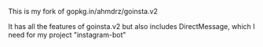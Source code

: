 This is my fork of gopkg.in/ahmdrz/goinsta.v2

It has all the features of goinsta.v2 but also includes DirectMessage, which I need for my project "instagram-bot"